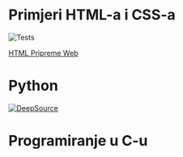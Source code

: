 # Primjeri HTML-a i CSS-a

![Tests](https://github.com/mariovata/TVZ/actions/workflows/azure-static-web-apps-lively-hill-0dadebe10.yml/badge.svg)

[HTML Pripreme Web](https://lively-hill-0dadebe10.azurestaticapps.net/)

# Python

[![DeepSource](https://deepsource.io/gh/mariovata/TVZ.svg/?label=active+issues&show_trend=true)](https://deepsource.io/gh/mariovata/TVZ/?ref=repository-badge)

# Programiranje u C-u

